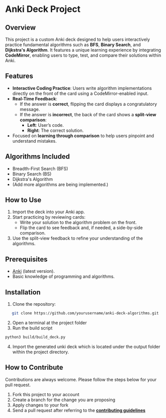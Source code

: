 # Anki Deck Project

## Overview
This project is a custom Anki deck designed to help users interactively practice fundamental algorithms such as **BFS**, **Binary Search**, and **Dijkstra's Algorithm**. It features a unique learning experience by integrating **CodeMirror**, enabling users to type, test, and compare their solutions within Anki.

## Features
- **Interactive Coding Practice**: Users write algorithm implementations directly on the front of the card using a CodeMirror-enabled input.
- **Real-Time Feedback**:
  - If the answer is **correct**, flipping the card displays a congratulatory message.
  - If the answer is **incorrect**, the back of the card shows a **split-view comparison**:
    - **Left**: User’s code.
    - **Right**: The correct solution.
- Focused on **learning through comparison** to help users pinpoint and understand mistakes.

## Algorithms Included
- Breadth-First Search (BFS)
- Binary Search (BS)
- Dijkstra's Algorithm
- (Add more algorithms are being implemented.)

## How to Use
1. Import the deck into your Anki app.
2. Start practicing by reviewing cards:
   - Write your solution to the algorithm problem on the front.
   - Flip the card to see feedback and, if needed, a side-by-side comparison.
3. Use the split-view feedback to refine your understanding of the algorithms.

## Prerequisites
- [Anki](https://apps.ankiweb.net/) (latest version).
- Basic knowledge of programming and algorithms.

## Installation
1. Clone the repository:
```bash
   git clone https://github.com/yourusername/anki-deck-algorithms.git
```
2. Open a terminal at the project folder
3. Run the build script
```bash
python3 build/build_deck.py
```
4. Import the generated unki deck which is located under the output folder within the project directory.

<!-- ![Screenshot](./) -->

## How to Contribute

Contributions are always welcome. Please follow the steps below for your pull request.

1. Fork this project to your account
2. Create a branch for the change you are proposing
3. Apply changes to your fork
4. Send a pull request after referring to the **[contributing guidelines](https://github.com/ycaglar/.github/blob/master/CONTRIBUTING.md)**
